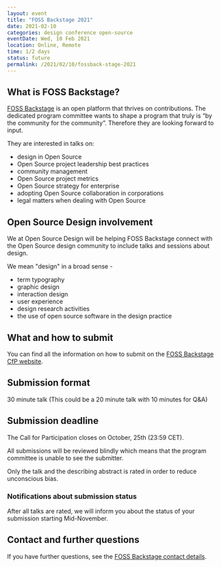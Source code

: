 ```yaml
---
layout: event
title: "FOSS Backstage 2021"
date: 2021-02-10
categories: design conference open-source
eventDate: Wed, 10 Feb 2021
location: Online, Remote
time: 1/2 days
status: future
permalink: /2021/02/10/fossback-stage-2021
---
```


## What is FOSS Backstage?

[FOSS Backstage](https://foss-backstage.de) is an open platform that thrives on contributions. The dedicated program committee wants to shape a program that truly is “by the community for the community”. Therefore they are looking forward to input.

They are interested in talks on:
- design in Open Source
- Open Source project leadership best practices
- community management
- Open Source project metrics
- Open Source strategy for enterprise
- adopting Open Source collaboration in corporations
- legal matters when dealing with Open Source

## Open Source Design involvement

We at Open Source Design will be helping FOSS Backstage connect with the Open Source design community to include talks and sessions about design.

We mean "design" in a broad sense -

- term typography
- graphic design
- interaction design
- user experience
- design research activities
- the use of open source software in the design practice

## What and how to submit

You can find all the information on how to submit on the [FOSS Backstage CfP website](https://foss-backstage.de/call-participation).

## Submission format

30 minute talk (This could be a 20 minute talk with 10 minutes for Q&A)

## Submission deadline

The Call for Participation closes on October, 25th (23:59 CET).

All submissions will be reviewed blindly which means that the program committee is unable to see the submitter.

Only the talk and the describing abstract is rated in order to reduce unconscious bias.

### Notifications about submission status

After all talks are rated, we will inform you about the status of your submission starting Mid-November.

## Contact and further questions

If you have further questions, see the [FOSS Backstage contact details](https://foss-backstage.de/contact).
